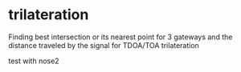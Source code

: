 # trilateration
Finding best intersection or its nearest point for 3 gateways and the distance traveled by the signal for TDOA/TOA trilateration


test with nose2